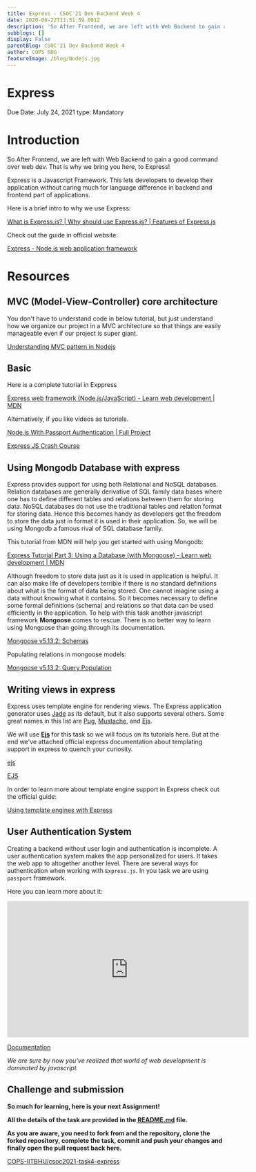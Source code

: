 ```yaml
---
title: Express - CSOC'21 Dev Backend Week 4
date: 2020-06-22T11:51:59.091Z
description: 'So After Frontend, we are left with Web Backend to gain a good command over web dev. That is why we bring you here, to Express!'
subblogs: []
display: False
parentBlog: CSOC'21 Dev Backend Week 4
author: COPS SDG
featureImage: /blog/Nodejs.jpg
---
```


# Express

Due Date: July 24, 2021
type: Mandatory

# Introduction

So After Frontend, we are left with Web Backend to gain a good command over web dev. That is why we bring you here, to Express!

Express is a Javascript Framework. This lets developers to develop their application without caring much for language difference in backend and frontend part of applications.

Here is a brief intro to why we use Express:

[What is Express.js? | Why should use Express.js? | Features of Express.js](https://www.besanttechnologies.com/what-is-expressjs)

Check out the guide in official website:

[Express - Node.js web application framework](https://expressjs.com/)

# Resources

## MVC (Model-View-Controller) core architecture

You don't have to understand code in below tutorial, but just understand how we organize our project in a MVC architecture so that things are easily manageable even if our project is super giant.

[Understanding MVC pattern in Nodejs](https://dev.to/eaetukudo/understanding-mvc-pattern-in-nodejs-2bdn)

## Basic

Here is a complete tutorial in Exppress

[Express web framework (Node.js/JavaScript) - Learn web development | MDN](https://developer.mozilla.org/en-US/docs/Learn/Server-side/Express_Nodejs)

Alternatively, if you like videos as tutorials.

[Node.js With Passport Authentication | Full Project](https://youtu.be/6FOq4cUdH8k)

[Express JS Crash Course](https://youtu.be/L72fhGm1tfE)

## Using Mongodb Database with express

Express provides support for using both Relational and NoSQL databases. Relation databases are generally derivative of SQL family data bases where one has to define different tables and relations between them for storing data. NoSQL databases do not use the traditional tables and relation format for storing data. Hence this becomes handy as developers get the freedom to store the data just in format it is used in their application. So, we will be using Mongodb a famous rival of SQL database family.

This tutorial from MDN will help you get started with using Mongodb:

[Express Tutorial Part 3: Using a Database (with Mongoose) - Learn web development | MDN](https://developer.mozilla.org/en-US/docs/Learn/Server-side/Express_Nodejs/mongoose)

Although freedom to store data just as it is used in application is helpful. It can also make life of developers terrible if there is no standard definitions about what is the format of data being stored. One cannot imagine using a data without knowing what it contains. So it becomes necessary to define some formal definitions (schema) and relations so that data can be used efficiently in the application. To help with this task another javascript framework **Mongoose** comes to rescue. There is no better way to learn using Mongoose than going through its documentation.

[Mongoose v5.13.2: Schemas](https://mongoosejs.com/docs/guides.html)

Populating relations in mongoose models:

[Mongoose v5.13.2: Query Population](https://mongoosejs.com/docs/populate.html)

## Writing views in express

Express uses template engine for rendering views. The Express application generator uses [Jade](https://www.npmjs.com/package/jade) as its default, but it also supports several others. Some great names in this list are [Pug](https://pugjs.org/api/getting-started.html), [Mustache](https://www.npmjs.com/package/mustache), and [Ejs](https://www.npmjs.com/package/ejs).

We will use **[Ejs](https://www.npmjs.com/package/ejs)** for this task so we will focus on its tutorials here. But at the end we've attached official express documentation about templating support in express to quench your curiosity.

[ejs](https://www.npmjs.com/package/ejs)

[EJS](https://ejs.co/)

In order to learn more about template engine support in Express check out the official guide:

[Using template engines with Express](https://expressjs.com/en/guide/using-template-engines.html)

## User Authentication System

Creating a backend without user login and authentication is incomplete. A user authentication system makes the app personalized for users. It takes the web app to altogether another level. There are several ways for authentication when working with `Express.js`. In you task we are using `passport` framework.

Here you can learn more about it:

<div class="container">
  <iframe class="responsive-iframe" width="560" height="315" src="https://www.youtube-nocookie.com/embed/-RCnNyD0L-s" frameborder="0" allow="accelerometer; autoplay; encrypted-media; gyroscope; picture-in-picture" allowfullscreen></iframe>
</div>

[Documentation](http://www.passportjs.org/docs/)

_We are sure by now you've realized that world of web development is dominated by javascript._

## Challenge and submission

**So much for learning, here is your next Assignment!**

**All the details of the task are provided in the [](https://github.com/COPS-IITBHU/csoc-2020-task-2/blob/master/README.md)[README.md](https://github.com/COPS-IITBHU/csoc2021-task4-express#readme) file.**

**As you are aware, you need to fork from and the repository, clone the forked repository, complete the task, commit and push your changes and finally open the pull request back here.**

[COPS-IITBHU/csoc2021-task4-express](https://github.com/COPS-IITBHU/csoc2021-task4-express)
